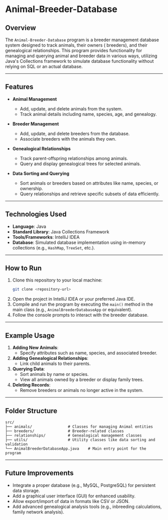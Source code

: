 # Animal-Breeder-Database

## Overview

The `Animal-Breeder-Database` program is a breeder management database system designed to track animals, their owners (
breeders), and their genealogical relationships. This program provides functionality for managing and querying animal
and breeder data in various ways, utilizing Java's Collections framework to simulate database functionality without
relying on SQL or an actual database.

---

## Features

- **Animal Management**
    - Add, update, and delete animals from the system.
    - Track animal details including name, species, age, and genealogy.

- **Breeder Management**
    - Add, update, and delete breeders from the database.
    - Associate breeders with the animals they own.

- **Genealogical Relationships**
    - Track parent-offspring relationships among animals.
    - Query and display genealogical trees for selected animals.

- **Data Sorting and Querying**
    - Sort animals or breeders based on attributes like name, species, or ownership.
    - Query relationships and retrieve specific subsets of data efficiently.

---

## Technologies Used

- **Language**: Java
- **Standard Library**: Java Collections Framework
- **Tools/Frameworks**: IntelliJ IDEA
- **Database**: Simulated database implementation using in-memory collections (e.g., `HashMap`, `TreeSet`, etc.).

---

## How to Run

1. Clone this repository to your local machine:
   ```bash
   git clone <repository-url>
   ```
2. Open the project in IntelliJ IDEA or your preferred Java IDE.
3. Compile and run the program by executing the `main()` method in the main class (e.g., `AnimalBreederDatabaseApp` or
   equivalent).
4. Follow the console prompts to interact with the breeder database.

---

## Example Usage

1. **Adding New Animals**:
    - Specify attributes such as name, species, and associated breeder.
2. **Adding Genealogical Relationships**:
    - Link child animals to their parents.
3. **Querying Data**:
    - Sort animals by name or species.
    - View all animals owned by a breeder or display family trees.
4. **Deleting Records**:
    - Remove breeders or animals no longer active in the system.

---

## Folder Structure

```plaintext
src/
├── animals/                # Classes for managing Animal entities
├── breeders/               # Breeder-related classes
├── relationships/          # Genealogical management classes
├── utils/                  # Utility classes like data sorting and validation
└── AnimalBreederDatabaseApp.java    # Main entry point for the program
```

---

## Future Improvements

- Integrate a proper database (e.g., MySQL, PostgreSQL) for persistent data storage.
- Add a graphical user interface (GUI) for enhanced usability.
- Allow export/import of data in formats like CSV or JSON.
- Add advanced genealogical analysis tools (e.g., inbreeding calculations, family network analysis).

